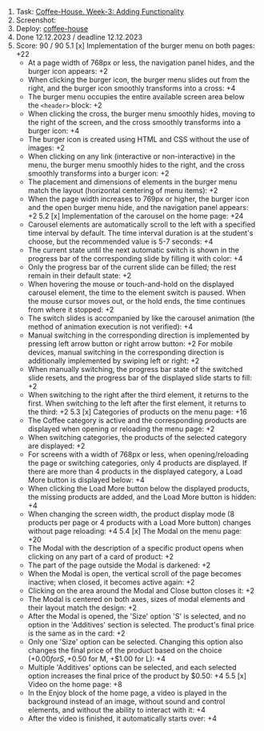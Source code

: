 1. Task: [Coffee-House. Week-3: Adding Functionality](https://github.com/rolling-scopes-school/tasks/blob/master/tasks/coffee-house/coffee-house-week3.md)
2. Screenshot:
3. Deploy: [coffee-house](https://rolling-scopes-school.github.io/k98940-JSFE2023Q4/coffee-house)
4. Done 12.12.2023 / deadline 12.12.2023
5. Score: 90 / 90
  5.1 [x] Implementation of the burger menu on both pages: +22
    - At a page width of 768px or less, the navigation panel hides, and the burger icon appears: +2
    - When clicking the burger icon, the burger menu slides out from the right, and the burger icon smoothly transforms into a cross: +4
    - The burger menu occupies the entire available screen area below the ```<header>``` block: +2
    - When clicking the cross, the burger menu smoothly hides, moving to the right of the screen, and the cross smoothly transforms into a burger icon: +4
    - The burger icon is created using HTML and CSS without the use of images: +2
    - When clicking on any link (interactive or non-interactive) in the menu, the burger menu smoothly hides to the right, and the cross smoothly transforms into a burger icon: +2
    - The placement and dimensions of elements in the burger menu match the layout (horizontal centering of menu items): +2
    - When the page width increases to 769px or higher, the burger icon and the open burger menu hide, and the navigation panel appears: +2
  5.2 [x] Implementation of the carousel on the home page: +24
    - Carousel elements are automatically scroll to the left with a specified time interval by default. The time interval duration is at the student's choose, but the recommended value is 5-7 seconds: +4
    - The current state until the next automatic switch is shown in the progress bar of the corresponding slide by filling it with color: +4
    - Only the progress bar of the current slide can be filled; the rest remain in their default state: +2
    - When hovering the mouse or touch-and-hold on the displayed carousel element, the time to the element switch is paused. When the mouse cursor moves out, or the hold ends, the time continues from where it stopped: +2
    - The switch slides is accompanied by like the carousel animation (the method of animation execution is not verified): +4
    - Manual switching in the corresponding direction is implemented by pressing left arrow button or right arrow button: +2
    For mobile devices, manual switching in the corresponding direction is additionally implemented by swiping left or right: +2
    - When manually switching, the progress bar state of the switched slide resets, and the progress bar of the displayed slide starts to fill: +2
    - When switching to the right after the third element, it returns to the first. When switching to the left after the first element, it returns to the third: +2
  5.3 [x] Categories of products on the menu page: +16
    - The Coffee category is active and the corresponding products are displayed when opening or reloading the menu page: +2
    - When switching categories, the products of the selected category are displayed: +2
    - For screens with a width of 768px or less, when opening/reloading the page or switching categories, only 4 products are displayed. If there are more than 4 products in the displayed category, a Load More button is displayed below: +4
    - When clicking the Load More button below the displayed products, the missing products are added, and the Load More button is hidden: +4
    - When changing the screen width, the product display mode (8 products per page or 4 products with a Load More button) changes without page reloading: +4
  5.4 [x] The Modal on the menu page: +20
    - The Modal with the description of a specific product opens when clicking on any part of a card of product: +2
    - The part of the page outside the Modal is darkened: +2
    - When the Modal is open, the vertical scroll of the page becomes inactive; when closed, it becomes active again: +2
    - Clicking on the area around the Modal and Close button closes it: +2
    - The Modal is centered on both axes, sizes of modal elements and their layout match the design: +2
    - After the Modal is opened, the 'Size' option 'S' is selected, and no option in the 'Additives' section is selected. The product's final price is the same as in the card: +2
    - Only one 'Size' option can be selected. Changing this option also changes the final price of the product based on the choice (+$0.00 for S, +$0.50 for M, +$1.00 for L): +4
    - Multiple 'Additives' options can be selected, and each selected option increases the final price of the product by $0.50: +4
  5.5 [x] Video on the home page: +8
    - In the Enjoy block of the home page, a video is played in the background instead of an image, without sound and control elements, and without the ability to interact with it: +4
    - After the video is finished, it automatically starts over: +4